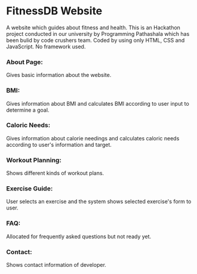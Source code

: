 # FitnessDB Website
A website which guides about fitness and health. This is an Hackathon project conducted in our university by Programming Pathashala which has been bulid by code crushers team. Coded by using only HTML, CSS and JavaScript. No framework used.


### About Page:
Gives basic information about the website.

### BMI:
Gives information about BMI and calculates BMI according to user input to determine a goal.

### Caloric Needs:
Gives information about calorie needings and calculates caloric needs according to user's information and target.

### Workout Planning:
Shows different kinds of workout plans.

### Exercise Guide:
User selects an exercise and the system shows selected exercise's form to user.

### FAQ:
Allocated for frequently asked questions but not ready yet.

### Contact:
Shows contact information of developer. 
